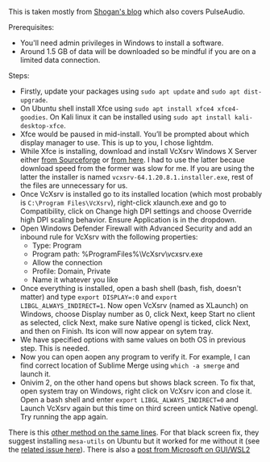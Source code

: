 This is taken mostly from [Shogan's blog](https://www.shogan.co.uk/how-tos/wsl2-gui-x-server-using-vcxsrv/) which also covers PulseAudio.

Prerequisites:
- You'll need admin privileges in Windows to install a software.
- Around 1.5 GB of data will be downloaded so be mindful if you are on a limited data connection. 

Steps:
- Firstly, update your packages using `sudo apt update` and `sudo apt dist-upgrade`. 
- On Ubuntu shell install Xfce using `sudo apt install xfce4 xfce4-goodies`. On Kali linux it can be installed using `sudo apt install kali-desktop-xfce`.
- Xfce would be paused in mid-install. You’ll be prompted about which display manager to use. This is up to you, I chose lightdm.
- While Xfce is installing, download and install VcXsrv Windows X Server either [from Sourceforge](https://sourceforge.net/projects/vcxsrv/) or [from here](https://www.shogan.co.uk/wp-content/uploads/WSL-VcXsrv.zip). I had to use the latter becaue download speed from the former was slow for me. If you are using the latter the installer is named `vcxsrv-64.1.20.8.1.installer.exe`, rest of the files are unnecessary for us.
- Once VcXsrv is installed go to its installed location (which most probably is `C:\Program Files\VcXsrv`), right-click xlaunch.exe and go to Compatibility, click on Change high DPI settings and choose Override high DPI scaling behavior. Ensure Application is in the dropdown. 
- Open Windows Defender Firewall with Advanced Security and add an inbound rule for VcXsrv with the following properties:
  - Type: Program
  - Program path: %ProgramFiles%\VcXsrv\vcxsrv.exe
  - Allow the connection
  - Profile: Domain, Private
  - Name it whatever you like
- Once everything is installed, open a bash shell (bash, fish, doesn't matter) and type `export DISPLAY=:0` and `export LIBGL_ALWAYS_INDIRECT=1`. Now open VcXsrv (named as XLaunch) on Windows, choose Display number as 0, click Next, keep Start no client as selected, click Next, make sure Native opengl is ticked, click Next, and then on Finish. Its icon will now appear on sytem tray.
- We have specified options with same values on both OS in previous step. This is needed.
- Now you can open aopen any program to verify it. For example, I can find correct location of Sublime Merge using `which -a smerge` and launch it.
- Onivim 2, on the other hand opens but shows black screen. To fix that, open system tray on Windows, right click on VcXsrv icon and close it. Open a bash shell and enter `export LIBGL_ALWAYS_INDIRECT=0` and Launch VcXsrv again but this time on third screen untick Native opengl. Try running the app again.

There is this [other method on the same lines](https://skeptric.com/wsl2-xserver/). For that black screen fix, they suggest installing `mesa-utils` on Ubuntu but it worked for me without it (see the [related issue here](https://github.com/microsoft/WSL/issues/2855)). There is also a [post from Microsoft on GUI/WSL2](https://techcommunity.microsoft.com/t5/windows-dev-appconsult/running-wsl-gui-apps-on-windows-10/ba-p/1493242)